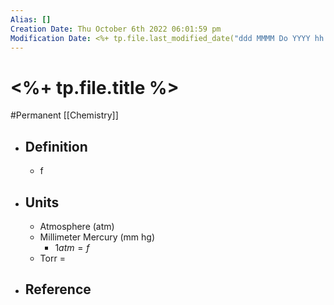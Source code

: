 ```yaml
---
Alias: []
Creation Date: Thu October 6th 2022 06:01:59 pm 
Modification Date: <%+ tp.file.last_modified_date("ddd MMMM Do YYYY hh:mm:ss a") %>
---
```

# <%+ tp.file.title %>
#Permanent [[Chemistry]]

- ## Definition
	- f
- ## Units
	- Atmosphere (atm)
	- Millimeter Mercury (mm hg)
		- $1atm=f$
	- Torr = 
- ## Reference
